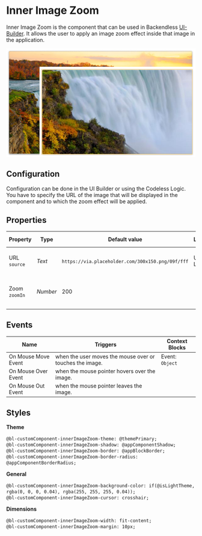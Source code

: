 # Inner Image Zoom

Inner Image Zoom is the component that can be used in Backendless [UI-Builder](https://backendless.com/developers/#ui-builder). It allows the user to apply an image zoom effect inside that image in the application.

<p align="center">
  <img src="./thumbnail.png" alt="main thumbnail" width="780"/>
</p>

## Configuration

Configuration can be done in the UI Builder or using the Codeless Logic. You have to specify the URL of the image that will be displayed in the component and to which the zoom effect will be applied.

## Properties

| Property           | Type     | Default value                                     | Logic     | Data Binding | UI Setting | Description                                         |
|--------------------|----------|---------------------------------------------------|-----------|--------------|------------|-----------------------------------------------------|
| URL <br> `source`  | *Text*   | `https://via.placeholder.com/300x150.png/09f/fff` | URL Logic | YES          | YES        | Specifies the image source to zoom.                 |
| Zoom <br> `zoomIn` | *Number* | 200                                               |           | NO           | YES        | Controlled zoom in percent(%) to enlarge the image. |

## Events

| Name                | Triggers                                                 | Context Blocks  |
|---------------------|----------------------------------------------------------|-----------------|
| On Mouse Move Event | when the user moves the mouse over or touches the image. | Event: `Object` |
| On Mouse Over Event | when the mouse pointer hovers over the image.            |                 |
| On Mouse Out Event  | when the mouse pointer leaves the image.                 |                 |

## Styles

**Theme**

````
@bl-customComponent-innerImageZoom-theme: @themePrimary;
@bl-customComponent-innerImageZoom-shadow: @appComponentShadow;
@bl-customComponent-innerImageZoom-border: @appBlockBorder;
@bl-customComponent-innerImageZoom-border-radius: @appComponentBorderRadius;
````

**General**

````
@bl-customComponent-innerImageZoom-background-color: if(@isLightTheme, rgba(0, 0, 0, 0.04), rgba(255, 255, 255, 0.04));
@bl-customComponent-innerImageZoom-cursor: crosshair;
````

**Dimensions**

````
@bl-customComponent-innerImageZoom-width: fit-content;
@bl-customComponent-innerImageZoom-margin: 10px;
````
